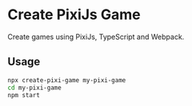 # Create PixiJs Game
Create games using PixiJs, TypeScript and Webpack.

## Usage
```sh
npx create-pixi-game my-pixi-game
cd my-pixi-game
npm start
```

